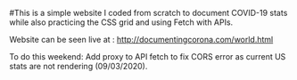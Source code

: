 #This is a simple website I coded from scratch to document COVID-19 stats while also practicing the CSS grid and using Fetch with APIs. 

Website can be seen live at : http://documentingcorona.com/world.html

To do this weekend: Add proxy to API fetch to fix CORS error as current US stats are not rendering (09/03/2020).
